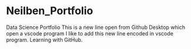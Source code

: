 # Neilben_Portfolio
Data Science Portfolio
This is a new line open from Github Desktop which open a vscode program
I like to add this new line encoded in vscode program.
Learning with GitHub.